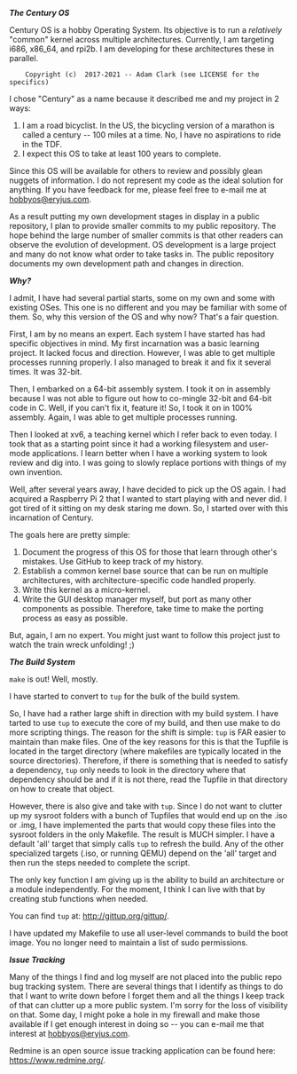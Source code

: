 ***The Century OS***

Century OS is a hobby Operating System.  Its objective is to run a *relatively* "common" kernel across multiple architectures.  Currently, I am targeting i686, x86_64, and rpi2b.  I am developing for these architectures these in parallel.

        Copyright (c)  2017-2021 -- Adam Clark (see LICENSE for the specifics)


I chose "Century" as a name because it described me and my project in 2 ways:
1) I am a road bicyclist.  In the US, the bicycling version of a marathon is called a century -- 100 miles at a time.  No, I have no aspirations to ride in the TDF.
2) I expect this OS to take at least 100 years to complete.

Since this OS will be available for others to review and possibly glean nuggets of information.  I do not represent my code as the ideal solution for anything.  If you have feedback for me, please feel free to e-mail me at hobbyos@eryjus.com.

As a result putting my own development stages in display in a public repository, I plan to provide smaller commits to my public repository.  The hope behind the large number of smaller commits is that other readers can observe the evolution of development.  OS development is a large project and many do not know what order to take tasks in.  The public repository documents my own development path and changes in direction.


***Why?***

I admit, I have had several partial starts, some on my own and some with existing OSes.  This one is no different and you may be familiar with some of them.  So, why this version of the OS and why now?  That's a fair question.

First, I am by no means an expert.  Each system I have started has had specific objectives in mind.  My first incarnation was a basic learning project.  It lacked focus and direction.  However, I was able to get multiple processes running properly.  I also managed to break it and fix it several times.  It was 32-bit.

Then, I embarked on a 64-bit assembly system.  I took it on in assembly because I was not able to figure out how to co-mingle 32-bit and 64-bit code in C.  Well, if you can't fix it, feature it!  So, I took it on in 100% assembly.  Again, I was able to get multiple processes running.

Then I looked at xv6, a teaching kernel which I refer back to even today.  I took that as a starting point since it had a working filesystem and user-mode applications.  I learn better when I have a working system to look review and dig into.  I was going to slowly replace portions with things of my own invention.

Well, after several years away, I have decided to pick up the OS again.  I had acquired a Raspberry Pi 2 that I wanted to start playing with and never did.  I got tired of it sitting on my desk staring me down.  So, I started over with this incarnation of Century.

The goals here are pretty simple:
1. Document the progress of this OS for those that learn through other's mistakes.  Use GitHub to keep track of my history.
2. Establish a common kernel base source that can be run on multiple architectures, with architecture-specific code handled properly.
3. Write this kernel as a micro-kernel.
4. Write the GUI desktop manager myself, but port as many other components as possible.  Therefore, take time to make the porting process as easy as possible.

But, again, I am no expert.  You might just want to follow this project just to watch the train wreck unfolding!  ;)


***The Build System***

`make` is out!  Well, mostly.

I have started to convert to `tup` for the bulk of the build system.

So, I have had a rather large shift in direction with my build system.  I have tarted to use `tup` to execute the core of my build, and then use make to do more scripting things.  The reason for the shift is simple: `tup` is FAR easier to maintain than make files.  One of the key reasons for this is that the Tupfile is located in the target directory (where makefiles are typically located in the source directories).  Therefore, if there is something that is needed to satisfy a dependency, `tup` only needs to look in the directory where that dependency should be and if it is not there, read the Tupfile in that directory on how to create that object.

However, there is also give and take with `tup`.  Since I do not want to clutter up my sysroot folders with a bunch of Tupfiles that would end up on the .iso or .img, I have implemented the parts that would copy these files into the sysroot folders in the only Makefile.  The result is MUCH simpler.  I have a default 'all' target that simply calls `tup` to refresh the build.  Any of the other specialized targets (.iso, or running QEMU) depend on the 'all' target and then run the steps needed to complete the script.

The only key function I am giving up is the ability to build an architecture or a module independently.  For the moment, I think I can live with that by creating stub functions when needed.

You can find `tup` at: http://gittup.org/gittup/.

I have updated my Makefile to use all user-level commands to build the boot image.  You no longer need to maintain a list of sudo permissions.


***Issue Tracking***

Many of the things I find and log myself are not placed into the public repo bug tracking system.  There are several things that I identify as things to do that I want to write down before I forget them and all the things I keep track of that can clutter up a more public system.  I'm sorry for the loss of visibility on that.  Some day, I might poke a hole in my firewall and make those available if I get enough interest in doing so -- you can e-mail me that interest at hobbyos@eryjus.com.

Redmine is an open source issue tracking application can be found here: https://www.redmine.org/.


